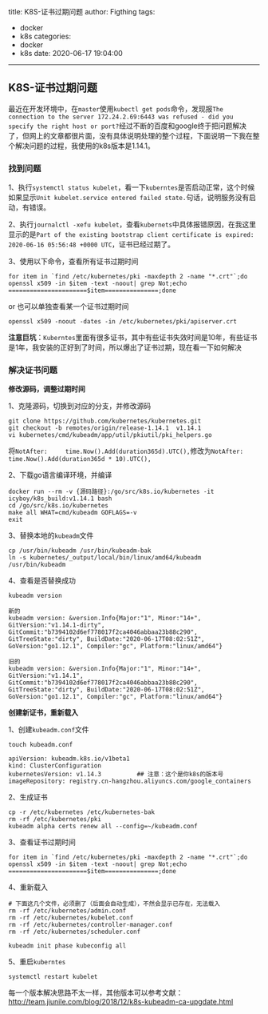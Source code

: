 title: K8S-证书过期问题
author: Figthing
tags:
  - docker
  - k8s
categories:
  - docker
  - k8s
date: 2020-06-17 19:04:00
---
## K8S-证书过期问题

最近在开发环境中，在`master`使用`kubectl get pods`命令，发现报`The connection to the server 172.24.2.69:6443 was refused - did you specify the right host or port?`经过不断的百度和google终于把问题解决了，但网上的文章都很片面，没有具体说明处理的整个过程，下面说明一下我在整个解决问题的过程，我使用的k8s版本是1.14.1。

<!-- more -->


### 找到问题

1、执行`systemctl status kubelet`，看一下`kuberntes`是否启动正常，这个时候如果显示`Unit kubelet.service entered failed state.`句话，说明服务没有启动，有错误。

2、执行`journalctl -xefu kubelet`，查看`kubernets`中具体报错原因，在我这里显示的是`Part of the existing bootstrap client certificate is expired: 2020-06-16 05:56:48 +0000 UTC`，证书已经过期了。

3、使用以下命令，查看所有证书过期时间

```shell
for item in `find /etc/kubernetes/pki -maxdepth 2 -name "*.crt"`;do openssl x509 -in $item -text -noout| grep Not;echo ======================$item===============;done
```

or 也可以单独查看某一个证书过期时间

```shell
openssl x509 -noout -dates -in /etc/kubernetes/pki/apiserver.crt
```



**注意巨坑**：`Kuberntes`里面有很多证书，其中有些证书失效时间是10年，有些证书是1年，我安装的正好到了时间，所以爆出了证书过期，现在看一下如何解决



### 解决证书问题

**修改源码，调整过期时间**

1、克隆源码，切换到对应的分支，并修改源码

```shell
git clone https://github.com/kubernetes/kubernetes.git
git checkout -b remotes/origin/release-1.14.1  v1.14.1
vi kubernetes/cmd/kubeadm/app/util/pkiutil/pki_helpers.go
```

将`NotAfter:     time.Now().Add(duration365d).UTC(),`修改为`NotAfter:     time.Now().Add(duration365d * 10).UTC(),`



2、下载go语言编译环境，并编译

```shell
docker run --rm -v {源码路径}:/go/src/k8s.io/kubernetes -it icyboy/k8s_build:v1.14.1 bash
cd /go/src/k8s.io/kubernetes
make all WHAT=cmd/kubeadm GOFLAGS=-v
exit
```



3、替换本地的`kubeadm`文件

```shell
cp /usr/bin/kubeadm /usr/bin/kubeadm-bak
ln -s kubernetes/_output/local/bin/linux/amd64/kubeadm /usr/bin/kubeadm
```



4、查看是否替换成功

```shell
kubeadm version

新的
kubeadm version: &version.Info{Major:"1", Minor:"14+", GitVersion:"v1.14.1-dirty", GitCommit:"b7394102d6ef778017f2ca4046abbaa23b88c290", GitTreeState:"dirty", BuildDate:"2020-06-17T08:02:51Z", GoVersion:"go1.12.1", Compiler:"gc", Platform:"linux/amd64"}

旧的
kubeadm version: &version.Info{Major:"1", Minor:"14+", GitVersion:"v1.14.1", GitCommit:"b7394102d6ef778017f2ca4046abbaa23b88c290", GitTreeState:"dirty", BuildDate:"2020-06-17T08:02:51Z", GoVersion:"go1.12.1", Compiler:"gc", Platform:"linux/amd64"}
```

**创建新证书，重新载入**

1、创建`kubeadm.conf`文件

```shell
touch kubeadm.conf

apiVersion: kubeadm.k8s.io/v1beta1
kind: ClusterConfiguration
kubernetesVersion: v1.14.3			## 注意：这个是你k8s的版本号
imageRepository: registry.cn-hangzhou.aliyuncs.com/google_containers
```

2、生成证书

```shell
cp -r /etc/kubernetes /etc/kubernetes-bak
rm -rf /etc/kubernetes/pki
kubeadm alpha certs renew all --config=~/kubeadm.conf
```

3、查看证书过期时间

```shell
for item in `find /etc/kubernetes/pki -maxdepth 2 -name "*.crt"`;do openssl x509 -in $item -text -noout| grep Not;echo ======================$item===============;done
```

4、重新载入

```shell
# 下面这几个文件，必须删了（后面会自动生成），不然会显示已存在，无法载入
rm -rf /etc/kubernetes/admin.conf
rm -rf /etc/kubernetes/kubelet.conf
rm -rf /etc/kubernetes/controller-manager.conf
rm -rf /etc/kubernetes/scheduler.conf

kubeadm init phase kubeconfig all
```

5、重启`kuberntes`

```shell
systemctl restart kubelet
```

每一个版本解决思路不太一样，其他版本可以参考文献：http://team.jiunile.com/blog/2018/12/k8s-kubeadm-ca-upgdate.html

